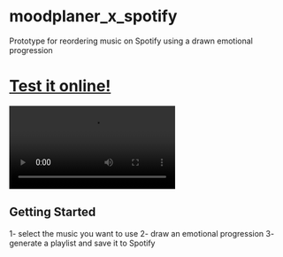 # moodplaner_x_spotify
Prototype for reordering music on Spotify using a drawn emotional progression

# [Test it online!](https://wd400.github.io/Moodplaner_x_Spotify/)


![](demo.webm)

## Getting Started


1- select the music you want to use
2- draw an emotional progression
3- generate a playlist and save it to Spotify
